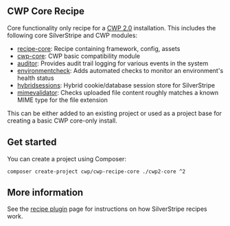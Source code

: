 ## CWP Core Recipe

Core functionality only recipe for a [CWP 2.0](https://www.cwp.govt.nz) installation. This includes the following core
SilverStripe and CWP modules:

 * [recipe-core](https://github.com/silverstripe/recipe-core): Recipe containing framework, config, assets
 * [cwp-core](https://github.com/silverstripe/cwp-core): CWP basic compatibility module
 * [auditor](https://github.com/silverstripe/silverstripe-auditor): Provides audit trail logging for various events in
   the system
 * [environmentcheck](https://github.com/silverstripe/silverstripe-environmentcheck): Adds automated checks to monitor
   an environment's health status
 * [hybridsessions](https://github.com/silverstripe/silverstripe-hybridsessions): Hybrid cookie/database session store for SilverStripe
 * [mimevalidator](https://github.com/silverstripe/silverstripe-mimevalidator): Checks uploaded file content roughly
   matches a known MIME type for the file extension

This can be either added to an existing project or used as a project base for creating a
basic CWP core-only install.

## Get started

You can create a project using Composer:

```
composer create-project cwp/cwp-recipe-core ./cwp2-core ^2
```

## More information

See the [recipe plugin](https://github.com/silverstripe/recipe-plugin) page for instructions on how
SilverStripe recipes work.

